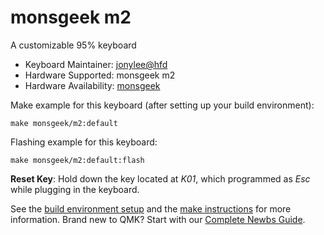 # monsgeek m2

A customizable 95% keyboard

* Keyboard Maintainer: [jonylee@hfd](https://github.com/jonylee1986)
* Hardware Supported: monsgeek m2
* Hardware Availability: [monsgeek](https://www.monsgeek.com/)

Make example for this keyboard (after setting up your build environment):

    make monsgeek/m2:default

Flashing example for this keyboard:

    make monsgeek/m2:default:flash


**Reset Key**: Hold down the key located at *K01*, which programmed as *Esc* while plugging in the keyboard.

See the [build environment setup](https://docs.qmk.fm/#/getting_started_build_tools) and the [make instructions](https://docs.qmk.fm/#/getting_started_make_guide) for more information. Brand new to QMK? Start with our [Complete Newbs Guide](https://docs.qmk.fm/#/newbs).
